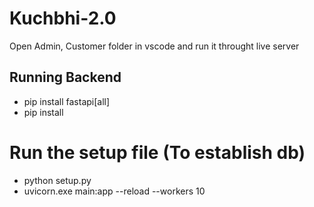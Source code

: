 # Kuchbhi-2.0

Open Admin, Customer folder in vscode and run it throught live server

## Running Backend

* pip install fastapi[all]
* pip install 

# Run the setup file (To establish db)

* python setup.py
* uvicorn.exe main:app --reload --workers 10
